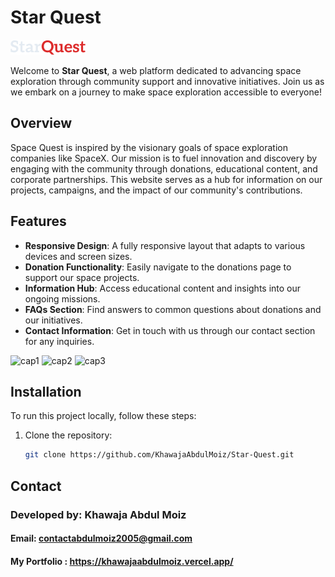 # Star Quest

![Space Quest Logo](images/Sq.png)

Welcome to **Star Quest**, a web platform dedicated to advancing space exploration through community support and innovative initiatives. Join us as we embark on a journey to make space exploration accessible to everyone!

## Overview

Space Quest is inspired by the visionary goals of space exploration companies like SpaceX. Our mission is to fuel innovation and discovery by engaging with the community through donations, educational content, and corporate partnerships. This website serves as a hub for information on our projects, campaigns, and the impact of our community's contributions.

## Features

- **Responsive Design**: A fully responsive layout that adapts to various devices and screen sizes.
- **Donation Functionality**: Easily navigate to the donations page to support our space projects.
- **Information Hub**: Access educational content and insights into our ongoing missions.
- **FAQs Section**: Find answers to common questions about donations and our initiatives.
- **Contact Information**: Get in touch with us through our contact section for any inquiries.

![cap1](https://github.com/user-attachments/assets/1bd0eead-6b47-4411-b9ae-9bfcd49628dc)
![cap2](https://github.com/user-attachments/assets/f96c0cf8-fd3d-4b7b-ba4d-5d04dacb19e6)
![cap3](https://github.com/user-attachments/assets/5aa55fe4-9e11-4e8e-8e07-ff8880b5daa0)



## Installation

To run this project locally, follow these steps:

1. Clone the repository:
   ```bash
   git clone https://github.com/KhawajaAbdulMoiz/Star-Quest.git

## Contact
### Developed by: Khawaja Abdul Moiz
#### Email: contactabdulmoiz2005@gmail.com
#### My Portfolio : https://khawajaabdulmoiz.vercel.app/
